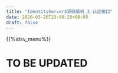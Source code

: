 ```yaml
---
title: "IdentityServer4源码解析_3_认证接口"
date: 2020-03-26T23:49:28+08:00
draft: false
---
```

{{%idsv_menu%}}
# TO BE UPDATED
